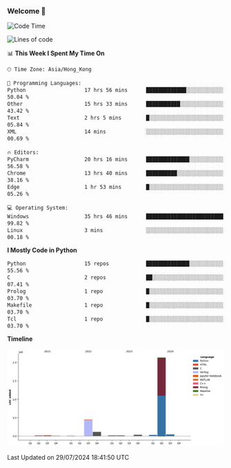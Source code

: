 ### Welcome 👋

<!--START_SECTION:waka-->
![Code Time](http://img.shields.io/badge/Code%20Time-459%20hrs%2050%20mins-blue)

![Lines of code](https://img.shields.io/badge/From%20Hello%20World%20I%27ve%20Written-2.8%20million%20lines%20of%20code-blue)

📊 **This Week I Spent My Time On** 

```text
🕑︎ Time Zone: Asia/Hong_Kong

💬 Programming Languages: 
Python                   17 hrs 56 mins      █████████████░░░░░░░░░░░░   50.04 % 
Other                    15 hrs 33 mins      ███████████░░░░░░░░░░░░░░   43.42 % 
Text                     2 hrs 5 mins        █░░░░░░░░░░░░░░░░░░░░░░░░   05.84 % 
XML                      14 mins             ░░░░░░░░░░░░░░░░░░░░░░░░░   00.69 % 

🔥 Editors: 
PyCharm                  20 hrs 16 mins      ██████████████░░░░░░░░░░░   56.58 % 
Chrome                   13 hrs 40 mins      ██████████░░░░░░░░░░░░░░░   38.16 % 
Edge                     1 hr 53 mins        █░░░░░░░░░░░░░░░░░░░░░░░░   05.26 % 

💻 Operating System: 
Windows                  35 hrs 46 mins      █████████████████████████   99.82 % 
Linux                    3 mins              ░░░░░░░░░░░░░░░░░░░░░░░░░   00.18 % 
```

**I Mostly Code in Python** 

```text
Python                   15 repos            ██████████████░░░░░░░░░░░   55.56 % 
C                        2 repos             ██░░░░░░░░░░░░░░░░░░░░░░░   07.41 % 
Prolog                   1 repo              █░░░░░░░░░░░░░░░░░░░░░░░░   03.70 % 
Makefile                 1 repo              █░░░░░░░░░░░░░░░░░░░░░░░░   03.70 % 
Tcl                      1 repo              █░░░░░░░░░░░░░░░░░░░░░░░░   03.70 % 
```



**Timeline**

![Lines of Code chart](https://raw.githubusercontent.com/xhj2501/xhj2501/main/assets/bar_graph.png)


 Last Updated on 29/07/2024 18:41:50 UTC
<!--END_SECTION:waka-->



